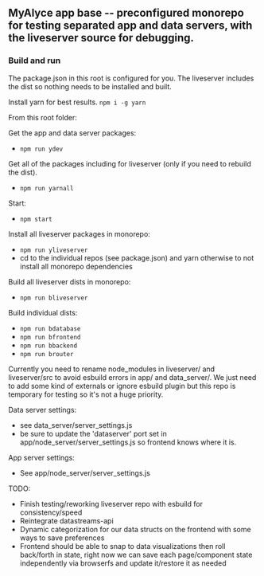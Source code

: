 ## MyAlyce app base -- preconfigured monorepo for testing separated app and data servers, with the liveserver source for debugging.

### Build and run

The package.json in this root is configured for you. The liveserver includes the dist so nothing needs to be installed and built. 

Install yarn for best results. `npm i -g yarn`

From this root folder:

Get the app and data server packages:
- `npm run ydev`

Get all of the packages including for liveserver (only if you need to rebuild the dist).
- `npm run yarnall`

Start:
- `npm start`

Install all liveserver packages in monorepo:
- `npm run yliveserver`
- cd to the individual repos (see package.json) and yarn otherwise to not install all monorepo dependencies

Build all liveserver dists in monorepo:
- `npm run bliveserver`

Build individual dists:
- `npm run bdatabase`
- `npm run bfrontend`
- `npm run bbackend`
- `npm run brouter`

Currently you need to rename node_modules in liveserver/ and liveserver/src to avoid esbuild errors in app/ and data_server/. We just need to add some kind of externals or ignore esbuild plugin but this repo is temporary for testing so it's not a huge priority.

Data server settings:
- see data_server/server_settings.js
- be sure to update the 'dataserver' port set in app/node_server/server_settings.js so frontend knows where it is.

App server settings:
- See app/node_server/server_settings.js




TODO:
- Finish testing/reworking liveserver repo with esbuild for consistency/speed
- Reintegrate datastreams-api
- Dynamic categorization for our data structs on the frontend with some ways to save preferences
- Frontend should be able to snap to data visualizations then roll back/forth in state, right now we can save each page/component state independently via browserfs and update it/restore it as needed
